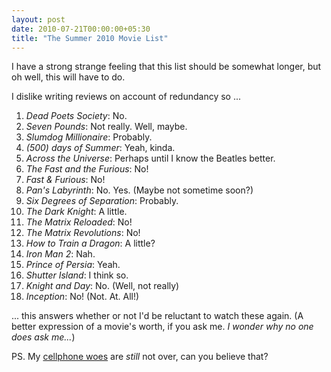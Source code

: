 ```yaml
---
layout: post
date: 2010-07-21T00:00:00+05:30
title: "The Summer 2010 Movie List"
---
```


I have a strong strange feeling that this list should be somewhat longer, but oh well, this will have to do.

I dislike writing reviews on account of redundancy so ...

1. *Dead Poets Society*: No.
1. *Seven Pounds*: Not really. Well, maybe.
1. *Slumdog Millionaire*: Probably.
1. *(500) days of Summer*: Yeah, kinda.
1. *Across the Universe*: Perhaps until I know the Beatles better.
1. *The Fast and the Furious*: No!
1. *Fast & Furious*: No!
1. *Pan's Labyrinth*: No. Yes. (Maybe not sometime soon?)
1. *Six Degrees of Separation*: Probably.
1. *The Dark Knight*: A little.
1. *The Matrix Reloaded*: No!
1. *The Matrix Revolutions*: No!
1. *How to Train a Dragon*: A little?
1. *Iron Man 2*: Nah.
1. *Prince of Persia*: Yeah.
1. *Shutter Island*: I think so.
1. *Knight and Day*: No. (Well, not really)
1. *Inception*: No! (Not. At. All!)

... this answers whether or not I'd be reluctant to watch these again. (A better expression of a movie's worth, if you ask me. *I wonder why no one does ask me...*)

PS. My [cellphone woes][1] are *still* not over, can you believe that?

[1]: http://blog.sahil.me/posts/it-all-started-when-internet-stopped/